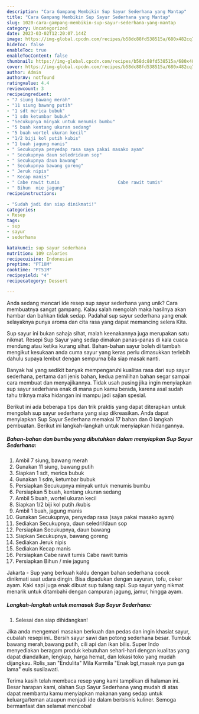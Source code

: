 ```yaml
---
description: "Cara Gampang Membikin Sup Sayur Sederhana yang Mantap"
title: "Cara Gampang Membikin Sup Sayur Sederhana yang Mantap"
slug: 1020-cara-gampang-membikin-sup-sayur-sederhana-yang-mantap
category: Uncategorized
date: 2023-03-02T12:20:07.144Z
image: https://img-global.cpcdn.com/recipes/b58dc88fd538515a/680x482cq70/sup-sayur-sederhana-foto-resep-utama.jpg
hideToc: false
enableToc: true
enableTocContent: false
thumbnail: https://img-global.cpcdn.com/recipes/b58dc88fd538515a/680x482cq70/sup-sayur-sederhana-foto-resep-utama.jpg
cover: https://img-global.cpcdn.com/recipes/b58dc88fd538515a/680x482cq70/sup-sayur-sederhana-foto-resep-utama.jpg
author: Admin
authorAv: notfound
ratingvalue: 4.4
reviewcount: 3
recipeingredient:
- "7 siung bawang merah"
- "11 siung bawang putih"
- "1 sdt merica bubuk"
- "1 sdm ketumbar bubuk"
- "Secukupnya minyak untuk menumis bumbu"
- "5 buah kentang ukuran sedang"
- "5 buah wortel ukuran kecil"
- "1/2 biji kol putih kubis"
- "1 buah jagung manis"
- " Secukupnya penyedap rasa saya pakai masako ayam"
- " Secukupnya daun seledridaun sop"
- " Secukupnya daun bawang"
- " Secukupnya bawang goreng"
- " Jeruk nipis"
- " Kecap manis"
- " Cabe rawit tumis                      Cabe rawit tumis"
- " Bihun  mie jagung"
recipeinstructions:

- "Sudah jadi dan siap dinikmati!"
categories:
- Resep
tags:
- sup
- sayur
- sederhana

katakunci: sup sayur sederhana 
nutrition: 109 calories
recipecuisine: Indonesian
preptime: "PT18M"
cooktime: "PT51M"
recipeyield: "4"
recipecategory: Dessert

---
```





Anda sedang mencari ide resep sup sayur sederhana yang unik? Cara membuatnya sangat gampang. Kalau salah mengolah maka hasilnya akan hambar dan bahkan tidak sedap. Padahal sup sayur sederhana yang enak selayaknya punya aroma dan cita rasa yang dapat memancing selera Kita.





Sup sayur ini bukan sahaja sihat, malah keenakannya juga merupakan satu nikmat. Resepi Sup Sayur yang sedap dimakan panas-panas di kala cuaca mendung atau ketika kurang sihat. Bahan-bahan sayur boleh di tambah mengikut kesukaan anda cuma sayur yang keras perlu dimasukkan terlebih dahulu supaya lembut dengan sempurna bila siap masak nanti.

Banyak hal yang sedikit banyak mempengaruhi kualitas rasa dari sup sayur sederhana, pertama dari jenis bahan, kedua pemilihan bahan segar sampai cara membuat dan menyajikannya. Tidak usah pusing jika ingin menyiapkan sup sayur sederhana enak di mana pun kamu berada, karena asal sudah tahu triknya maka hidangan ini mampu jadi sajian spesial.






Berikut ini ada beberapa tips dan trik praktis yang dapat diterapkan untuk mengolah sup sayur sederhana yang siap dikreasikan. Anda dapat menyiapkan Sup Sayur Sederhana memakai 17 bahan dan 0 langkah pembuatan. Berikut ini langkah-langkah untuk menyiapkan hidangannya.

<!--inarticleads1-->

##### Bahan-bahan dan bumbu yang dibutuhkan dalam menyiapkan Sup Sayur Sederhana:

1. Ambil 7 siung, bawang merah
1. Gunakan 11 siung, bawang putih
1. Siapkan 1 sdt, merica bubuk
1. Gunakan 1 sdm, ketumbar bubuk
1. Persiapkan Secukupnya minyak untuk menumis bumbu
1. Persiapkan 5 buah, kentang ukuran sedang
1. Ambil 5 buah, wortel ukuran kecil
1. Siapkan 1/2 biji kol putih /kubis
1. Ambil 1 buah, jagung manis
1. Gunakan  Secukupnya, penyedap rasa (saya pakai masako ayam)
1. Sediakan  Secukupnya, daun seledri/daun sop
1. Persiapkan  Secukupnya, daun bawang
1. Siapkan  Secukupnya, bawang goreng
1. Sediakan  Jeruk nipis
1. Sediakan  Kecap manis
1. Persiapkan  Cabe rawit tumis                      Cabe rawit tumis
1. Persiapkan  Bihun / mie jagung


Jakarta - Sup yang berkuah kaldu dengan bahan sederhana cocok dinikmati saat udara dingin. Bisa dipadukan dengan sayuran, tofu, ceker ayam. Kaki sapi juga enak dibuat sup tulang sapi. Sup sayur yang nikmat menarik untuk ditambahi dengan campuran jagung, jamur, hingga ayam. 

<!--inarticleads2-->

##### Langkah-langkah untuk memasak Sup Sayur Sederhana:


1. Selesai dan siap dihidangkan!

Jika anda mengemari masakan berkuah dan pedas dan ingin khasiat sayur, cubalah resepi ini.. Bersih sayur sawi dan potong sederhana besar. Tumbuk bawang merah,bawang putih, cili api dan ikan bilis. Super Indo menyediakan beragam produk kebutuhan sehari-hari dengan kualitas yang dapat diandalkan, lengkap, harga hemat, dan lokasi toko yang mudah dijangkau. Rolis_san &#34;Endulita&#34; Mila Karmila &#34;Enak bgt,masak nya pun ga lama&#34; euis susilawati. 

Terima kasih telah membaca resep yang kami tampilkan di halaman ini. Besar harapan kami, olahan Sup Sayur Sederhana yang mudah di atas dapat membantu kamu menyiapkan makanan yang sedap untuk keluarga/teman ataupun menjadi ide dalam berbisnis kuliner. Semoga bermanfaat dan selamat mencoba!
